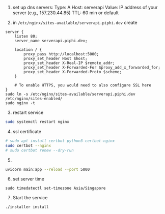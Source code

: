 1. set up dns servers:
   Type: A
   Host: serverapi
   Value: IP address of your server (e.g., 157.230.44.85)
   TTL: 60 min or default

2. in `/etc/nginx/sites-available/serverapi.piphi.dev`
   create

```
server {
    listen 80;
    server_name serverapi.piphi.dev;

    location / {
        proxy_pass http://localhost:5000;
        proxy_set_header Host $host;
        proxy_set_header X-Real-IP $remote_addr;
        proxy_set_header X-Forwarded-For $proxy_add_x_forwarded_for;
        proxy_set_header X-Forwarded-Proto $scheme;
    }

    # To enable HTTPS, you would need to also configure SSL here
}
sudo ln -s /etc/nginx/sites-available/serverapi.piphi.dev /etc/nginx/sites-enabled/
sudo nginx -t
```

3. restart service

```bash
sudo systemctl restart nginx
```

4. ssl certificate

```bash
# sudo apt install certbot python3-certbot-nginx
sudo certbot --nginx
# sudo certbot renew --dry-run
```

5.

```bash
uvicorn main:app --reload --port 5000
```

6. set server time
```
sudo timedatectl set-timezone Asia/Singapore
```

7. Start the service
```
./installer install
```

